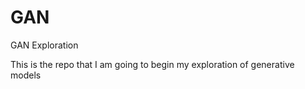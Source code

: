 # GAN
GAN Exploration

This is the repo that I am going to begin my exploration of generative models
